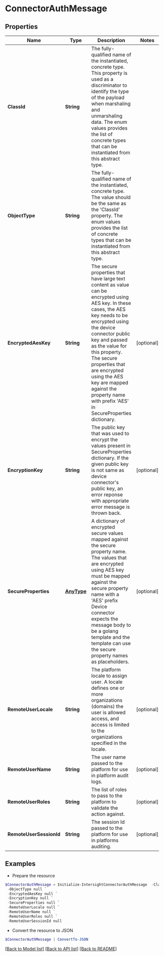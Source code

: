 # ConnectorAuthMessage
## Properties

Name | Type | Description | Notes
------------ | ------------- | ------------- | -------------
**ClassId** | **String** | The fully-qualified name of the instantiated, concrete type. This property is used as a discriminator to identify the type of the payload when marshaling and unmarshaling data. The enum values provides the list of concrete types that can be instantiated from this abstract type. | 
**ObjectType** | **String** | The fully-qualified name of the instantiated, concrete type. The value should be the same as the &#39;ClassId&#39; property. The enum values provides the list of concrete types that can be instantiated from this abstract type. | 
**EncryptedAesKey** | **String** | The secure properties that have large text content as value can be encrypted using AES key. In these cases, the AES key needs to be encrypted using the device connector public key and passed as the value for this property. The secure properties that are encrypted using the AES key are mapped against the property name with prefix &#39;AES&#39; in SecureProperties dictionary. | [optional] 
**EncryptionKey** | **String** | The public key that was used to encrypt the values present in SecureProperties dictionary. If the given public key is not same as device connector&#39;s public key, an error reponse with appropriate error message is thrown back. | [optional] 
**SecureProperties** | [**AnyType**](.md) | A dictionary of encrypted secure values mapped against the secure property name. The values that are encrypted using AES key must be mapped against the secure property name with a &#39;AES&#39; prefix Device connector expects the message body to be a golang template and the template can use the secure property names as placeholders. | [optional] 
**RemoteUserLocale** | **String** | The platform locale to assign user. A locale defines one or more organizations (domains) the user is allowed access, and access is limited to the organizations specified in the locale. | [optional] 
**RemoteUserName** | **String** | The user name passed to the platform for use in platform audit logs. | [optional] 
**RemoteUserRoles** | **String** | The list of roles to pass to the platform to validate the action against. | [optional] 
**RemoteUserSessionId** | **String** | The session Id passed to the platform for use in platforms auditing. | [optional] 

## Examples

- Prepare the resource
```powershell
$ConnectorAuthMessage = Initialize-IntersightConnectorAuthMessage  -ClassId null `
 -ObjectType null `
 -EncryptedAesKey null `
 -EncryptionKey null `
 -SecureProperties null `
 -RemoteUserLocale null `
 -RemoteUserName null `
 -RemoteUserRoles null `
 -RemoteUserSessionId null
```

- Convert the resource to JSON
```powershell
$ConnectorAuthMessage | ConvertTo-JSON
```

[[Back to Model list]](../README.md#documentation-for-models) [[Back to API list]](../README.md#documentation-for-api-endpoints) [[Back to README]](../README.md)

